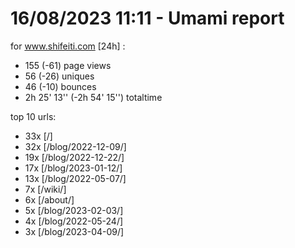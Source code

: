 # 16/08/2023 11:11 - Umami report
for www.shifeiti.com [24h] :

 - 155 (-61) page views
 - 56 (-26) uniques
 - 46 (-10) bounces
 - 2h 25' 13'' (-2h 54' 15'') totaltime


top 10 urls:
 - 33x [/]
 - 32x [/blog/2022-12-09/]
 - 19x [/blog/2022-12-22/]
 - 17x [/blog/2023-01-12/]
 - 13x [/blog/2022-05-07/]
 - 7x [/wiki/]
 - 6x [/about/]
 - 5x [/blog/2023-02-03/]
 - 4x [/blog/2022-05-24/]
 - 3x [/blog/2023-04-09/]


